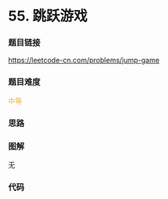 # 55. 跳跃游戏

### 题目链接

https://leetcode-cn.com/problems/jump-game

### 题目难度

<font color=#F0AD4E>中等</font>

### 思路



### 图解

无

### 代码

```python
```